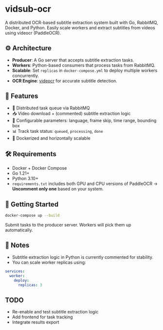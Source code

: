 # vidsub-ocr

A distributed OCR-based subtitle extraction system built with Go, RabbitMQ, Docker, and Python. Easily scale workers and extract subtitles from videos using videocr (PaddleOCR).

## ⚙️ Architecture

* **Producer**: A Go server that accepts subtitle extraction tasks.
* **Workers**: Python-based consumers that process tasks from RabbitMQ.
* **Scalable**: Set `replicas` in `docker-compose.yml` to deploy multiple workers concurrently.
* **OCR Engine**: [videocr](https://github.com/devmaxxing/videocr-PaddleOCR) for accurate subtitle detection.

## 🚀 Features

* 🔁 Distributed task queue via RabbitMQ
* 📥 Video download + (commented) subtitle extraction logic
* 🧠 Configurable parameters: language, frame skip, time range, bounding box
* 📊 Track task status: `queued`, `processing`, `done`
* 🐳 Dockerized and horizontally scalable

## 🛠️ Requirements

* Docker + Docker Compose
* Go 1.21+
* Python 3.10+
* `requirements.txt` includes both GPU and CPU versions of PaddleOCR
  → **Uncomment only one** based on your system.

## 🔧 Getting Started

```bash
docker-compose up --build
```

Submit tasks to the producer server. Workers will pick them up automatically.

## 📝 Notes

* Subtitle extraction logic in Python is currently commented for stability. 
* You can scale worker replicas using:

```yaml
services:
  worker:
    deploy:
      replicas: 3
```

## TODO

* Re-enable and test subtitle extraction logic
* Add frontend for task tracking
* Integrate results export

